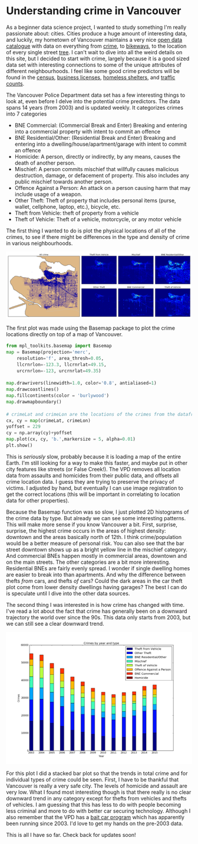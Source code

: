 # Understanding crime in Vancouver

As a beginner data science project, I wanted to study something I'm really passionate about: cities. Cities produce a huge amount of interesting data, and luckily, my hometown of Vancouver maintains a very nice [open data catalogue](http://data.vancouver.ca/datacatalogue/index.htm) with data on everything from [crime](http://data.vancouver.ca/datacatalogue/crime-data.htm), to [bikeways](http://vanmapp1.vancouver.ca/gmaps/covmap_data.htm?map=bikeways.kmz&data=1), to the location of every single street [tree](http://data.vancouver.ca/datacatalogue/streetTrees.htm). I can't wait to dive into all the weird details on this site, but I decided to start with crime, largely because it is a good sized data set with interesting connections to some of the unique attributes of different neighbourhoods. I feel like some good crime predictors will be found in the [census](http://data.vancouver.ca/datacatalogue/censusLocalAreaProfiles2011.htm), [business licenses](http://data.vancouver.ca/datacatalogue/businessLicence.htm), [homeless shelters](http://vanmapp1.vancouver.ca/gmaps/covmap_data.htm?map=homeless_shelters.kmz&data=1), and [traffic counts](http://data.vancouver.ca/datacatalogue/trafficCounts.htm).

The Vancouver Police Department data set has a few interesting things to look at, even before I delve into the potential crime predictors. The data spans 14 years (from 2003) and is updated weekly. It categorizes crimes into 7 categories
* BNE Commercial: (Commercial Break and Enter) Breaking and entering into a commercial property with intent to commit an offence
* BNE Residential/Other: (Residential Break and Enter) Breaking and entering into a dwelling/house/apartment/garage with intent to commit an offence
* Homicide: A person, directly or indirectly, by any means, causes the death of another person.
* Mischief: A person commits mischief that willfully causes malicious destruction, damage, or defacement of property. This also includes any public mischief towards another person.
* Offence Against a Person: An attack on a person causing harm that may include usage of a weapon.
* Other Theft: Theft of property that includes personal items (purse, wallet, cellphone, laptop, etc.), bicycle, etc.
* Theft from Vehicle: theft of property from a vehicle 
* Theft of Vehicle: Theft of a vehicle, motorcycle, or any motor vehicle

The first thing I wanted to do is plot the physical locations of all of the crimes, to see if there might be differences in the type and density of crime in various neighbourhoods. 

![alt text](https://github.com/myamaximus/VPD/blob/master/spatial_crime_data.png)

The first plot was made using the Basemap package to plot the crime locations directly on top of a map of Vancouver.
```python
from mpl_toolkits.basemap import Basemap
map = Basemap(projection='merc', 
    resolution='f', area_thresh=0.05,  
    llcrnrlon=-123.3, llcrnrlat=49.15,  
    urcrnrlon=-123, urcrnrlat=49.35)

map.drawrivers(linewidth=1.0, color='0.8', antialiased=1)
map.drawcoastlines()
map.fillcontinents(color = 'burlywood')
map.drawmapboundary()

# crimeLat and crimeLon are the locations of the crimes from the dataframe
cx, cy = map(crimeLat, crimeLon)
yoffset = 229 
cy = np.array(cy)+yoffset
map.plot(cx, cy, 'b.',markersize = 5, alpha=0.01)
plt.show()
```
This is *seriously* slow, probably because it is loading a map of the entire Earth. I'm still looking for a way to make this faster, and maybe put in other city features like streets (or False Creek!). The VPD removes all location data from assaults and homicides from their public data, and offsets all crime location data. I guess they are trying to preserve the privacy of victims. I adjusted by hand, but eventually I can use image registration to get the correct locations (this will be important in correlating to location data for other properties). 

Because the Basemap function was so slow, I just plotted 2D histograms of the crime data by type. But already we can see some interesting patterns. This will make more sense if you know Vancouver a bit. First, surprise, surprise, the highest crime occurs in the areas of highest density: downtown and the areas basically north of 12th. I think crime/population would be a better measure of personal risk. You can also see that the bar street downtown shows up as a bright yellow line in the mischief category. And commercial BNEs happen mostly in commercial areas, downtown and on the main streets. The other categories are a bit more interesting. Residential BNEs are fairly evenly spread. I wonder if single dwelling homes are easier to break into than apartments. And why the difference between thefts *from* cars, and thefts *of* cars? Could the dark areas in the car theft plot come from lower density dwellings having garages? The best I can do is speculate until I dive into the other data sources.

The second thing I was interested in is how crime has changed with time. I've read a lot about the fact that crime has generally been on a downward trajectory the world over since the 90s. This data only starts from 2003, but we can still see a clear downward trend.

![alt text](https://github.com/myamaximus/VPD/blob/master/temporal_crime_data.png)

For this plot I did a stacked bar plot so that the trends in total crime and for individual types of crime could be seen. First, I have to be thankful that Vancouver is really a very safe city. The levels of homicide and assault are very low. What I found most interesting though is that there really is no clear downward trend in any category except for thefts from vehicles and thefts of vehicles. I am guessing that this has less to do with people becoming less criminal and more to do with better car securing technology. Although I also remember that the VPD has a [bait car program](http://www.huffingtonpost.ca/2013/01/31/bc-bait-car-program-new_n_2593849.html) which has apparently been running since 2003. I'd love to get my hands on the pre-2003 data.

This is all I have so far. Check back for updates soon!


